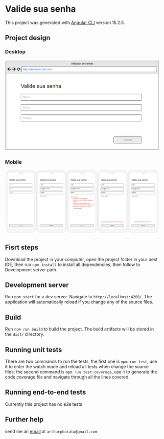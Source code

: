 # Valide sua senha

This project was generated with [Angular CLI](https://github.com/angular/angular-cli) version 15.2.5.

## Project design
### Desktop
![desktop screen](./src/assets/desktop-estado-inicial.png)
### Mobile
![desktop screen](./src/assets/mobile.png)

## Fisrt steps

Download the project in your computer, open the project folder in your best IDE, then run `npm install` to install all dependencies, then follow to Development server path.

## Development server

Run `npm start` for a dev server. Navigate to `http://localhost:4200/`. The application will automatically reload if you change any of the source files.

## Build

Run `npm run build` to build the project. The build artifacts will be stored in the `dist/` directory.

## Running unit tests

There are two commands to run the tests, the first one is `npm run test`, use it to enter the watch mode and reload all tests when change the source files; the second command is `npm run test:coverage`, use it to generate the code coverage file and navigate through all the lines covered.

## Running end-to-end tests

Currently this project has no e2e tests

## Further help

send me an [email](mailto:arthurpbarata@gmail.com) at `arthurpbarata@gmail.com`
